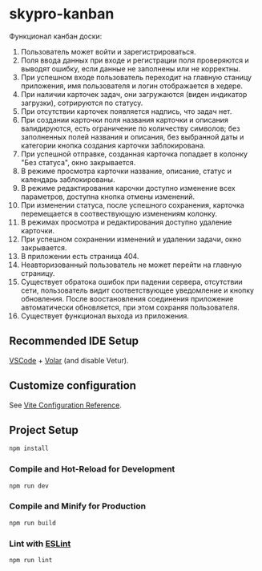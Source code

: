 # skypro-kanban

Функционал канбан доски:
1. Пользователь может войти и зарегистрироваться.
2. Поля ввода данных при входе и регистрации поля проверяются и выводят ошибку, если данные не заполнены или не корректны.
3. При успешном входе пользователь переходит на главную станицу приложения, имя пользователя и логин отображается в хедере.
4. При наличии карточек задач, они загружаются (виден индикатор загрузки), сотрируются по статусу.
5. При отсутствии карточек появляется надпись, что задач нет.
6. При создании карточки поля названия карточки и описания валидируются, есть ограничение по количеству символов; без заполненных полей названия и описания, без выбранной даты и категории кнопка создания карточки заблокирована.
7. При успешной отправке, созданная карточка попадает в колонку "Без статуса", окно закрывается.
8. В режиме просмотра карточки название, описание, статус и календарь заблокированы.
9. В режиме редактирования карочки доступно изменение всех параметров, доступна кнопка отмены изменений.
10. При изменении статуса, после успешного сохранения, карточка перемещается в соотвествующую изменениям колонку.
11. В режимах просмотра и редактирования доступно удаление карточки.
12. При успешном сохранении изменений и удалении задачи, окно закрывается.
13. В приложении есть страница 404.
14. Неавторизованный пользователь не может перейти на главную страницу.
15. Существует обратока ошибок при падении сервера, отсутствии сети, пользователь видит соответствующее уведомление и кнопку обновления. После воостановления соединения приложение автоматически обновляется, при этом сохраняя пользователя.
16. Существует функционал выхода из приложения.


## Recommended IDE Setup

[VSCode](https://code.visualstudio.com/) + [Volar](https://marketplace.visualstudio.com/items?itemName=Vue.volar) (and disable Vetur).

## Customize configuration

See [Vite Configuration Reference](https://vite.dev/config/).

## Project Setup

```sh
npm install
```

### Compile and Hot-Reload for Development

```sh
npm run dev
```

### Compile and Minify for Production

```sh
npm run build
```

### Lint with [ESLint](https://eslint.org/)

```sh
npm run lint
```
